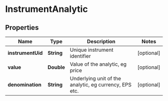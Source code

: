 
# InstrumentAnalytic

## Properties
Name | Type | Description | Notes
------------ | ------------- | ------------- | -------------
**instrumentUid** | **String** | Unique instrument identifier |  [optional]
**value** | **Double** | Value of the analytic, eg price |  [optional]
**denomination** | **String** | Underlying unit of the analytic, eg currency, EPS etc. |  [optional]



